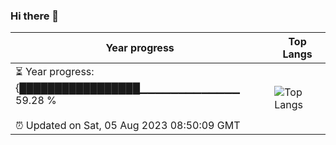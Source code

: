 ### Hi there 👋
| Year progress | Top Langs |
| --- | --- |
| <div>⏳ Year progress: <br> {█████████████████▁▁▁▁▁▁▁▁▁▁▁▁▁ 59.28 % <br> <br>⏰ Updated on Sat, 05 Aug 2023 08:50:09 GMT</div> | ![Top Langs](https://github-readme-stats-one-bice.vercel.app/api/top-langs/?username=yinloonga&layout=compact&theme=dark&role=OWNER,ORGANIZATION_MEMBER,COLLABORATOR) |
